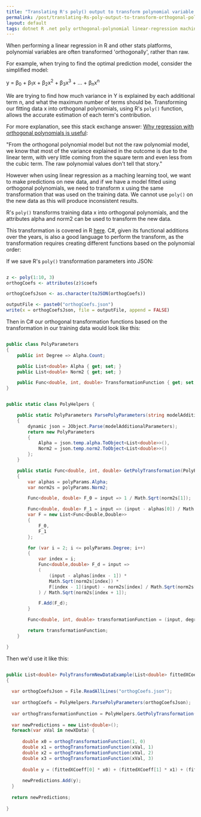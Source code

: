 ```yaml
---
title: "Translating R's poly() output to transform polynomial variable inputs for model prediction in .NET"
permalink: /post/translating-Rs-poly-output-to-transform-orthogonal-polynomial-variable-inputs-for-model-prediction-in-dotnet
layout: default
tags: dotnet R .net poly orthogonal-polynomial linear-regression machine-learning
---
```


When performing a linear regression in R and other stats platforms, polynomial variables are often transformed 'orthogonally', rather than raw. 

For example, when trying to find the optimal prediction model, consider the simplified model:  

y = β<sub>0</sub> + β<sub>1</sub>x + β<sub>2</sub>x<sup>2</sup> + β<sub>3</sub>x<sup>3</sup> + ... + β<sub>n</sub>x<sup>n</sup>

We are trying to find how much variance in Y is explained by each additional term n, and what the maximum number of terms should be. Transforming our fitting data x into orthogonal polynomials, using R's `poly()` function, allows the accurate estimation of each term's contribution.

For more explanation, see this stack exchange answer: [Why regression with orthogonal polynomials is useful](https://stats.stackexchange.com/a/433190/223569):

"From the orthogonal polynomial model but not the raw polynomial model, we know that most of the variance explained in the outcome is due to the linear term, with very little coming from the square term and even less from the cubic term. The raw polynomial values don't tell that story."

However when using linear regression as a maching learning tool, we want to make predictions on new data, and if we have a model fitted using orthogonal polynomials, we need to transform x using the same transformation that was used on the training data. We cannot use `poly()` on the new data as this will produce inconsistent results.

R's `poly()` transforms training data x into orthogonal polynomials, and the attributes alpha and norm2 can be used to transform the new data.

This transformation is covered in R [here](https://stackoverflow.com/a/26729318/3910619). C#, given its functional additions over the years, is also a good language to perform the transform, as the transformation requires creating different functions based on the polynomial order:

If we save R's `poly()` transformation parameters into JSON:

```R

z <- poly(1:10, 3)
orthogCoefs <- attributes(z)$coefs

orthogCoefsJson <- as.character(toJSON(orthogCoefs))

outputFile <- paste0("orthogCoefs.json")
write(x = orthogCoefsJson, file = outputFile, append = FALSE)

```

Then in C# our orthogonal transformation functions based on the transformation in our training data would look like this:

```csharp

public class PolyParameters
{
    public int Degree => Alpha.Count;

    public List<double> Alpha { get; set; }
    public List<double> Norm2 { get; set; }

    public Func<double, int, double> TransformationFunction { get; set; }
}


public static class PolyHelpers {

    public static PolyParameters ParsePolyParameters(string modelAdditionalParameters)
    {
        dynamic json = JObject.Parse(modelAdditionalParameters);
        return new PolyParameters
        {
            Alpha = json.temp.alpha.ToObject<List<double>>(),
            Norm2 = json.temp.norm2.ToObject<List<double>>()
        };
    }

    public static Func<double, int, double> GetPolyTransformation(PolyParameters polyParams)
    {
        var alphas = polyParams.Alpha;
        var norm2s = polyParams.Norm2;

        Func<double, double> F_0 = input => 1 / Math.Sqrt(norm2s[1]);

        Func<double, double> F_1 = input => (input - alphas[0]) / Math.Sqrt(norm2s[2]);
        var F = new List<Func<Double,Double>>
        {
            F_0,
            F_1
        };

        for (var i = 2; i <= polyParams.Degree; i++)
        {
            var index = i;
            Func<double,double> F_d = input => 
            (
                (input - alphas[index - 1]) *
                Math.Sqrt(norm2s[index]) * 
                F[index - 1](input) - norm2s[index] / Math.Sqrt(norm2s[index - 1]) * F[index - 2](input)
            ) / Math.Sqrt(norm2s[index + 1]);

            F.Add(F_d);
        }

        Func<double, int, double> transformationFunction = (input, degree) => F[degree](input);

        return transformationFunction;
    }

}

```

Then we'd use it like this: 

```csharp

public List<double> PolyTransformNewDataExample(List<double> fittedXCoeff, List<double> newXData)
{
  
  var orthogCoefsJson = File.ReadAllLines("orthogCoefs.json");
  
  var orthogCoefs = PolyHelpers.ParsePolyParameters(orthogCoefsJson);
  
  var orthogTransformationFunction = PolyHelpers.GetPolyTransformation(orthogCoefs);
  
  var newPredictions = new List<double>();
  foreach(var xVal in newXData) {
      
      double x0 = orthogTransformationFunction(1, 0)
      double x1 = orthogTransformationFunction(xVal, 1)
      double x2 = orthogTransformationFunction(xVal, 2)
      double x3 = orthogTransformationFunction(xVal, 3)
      
      double y = (fittedXCoeff[0] * x0) + (fittedXCoeff[1] * x1) + (fittedXCoeff[2] * x2) + (fittedXCoeff[3] * x3);
      
      newPredictions.Add(y);
  }
  
  return newPredictions;
  
}

```
